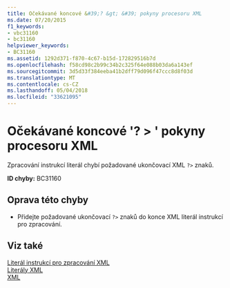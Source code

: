 ```yaml
---
title: Očekávané koncové &#39;? &gt; &#39; pokyny procesoru XML
ms.date: 07/20/2015
f1_keywords:
- vbc31160
- bc31160
helpviewer_keywords:
- BC31160
ms.assetid: 1292d371-f870-4c67-b15d-172829516b7d
ms.openlocfilehash: f58cd98c2b99c34b2c325f64e088b03da6a143ef
ms.sourcegitcommit: 3d5d33f384eeba41b2dff79d096f47ccc8d8f03d
ms.translationtype: MT
ms.contentlocale: cs-CZ
ms.lasthandoff: 05/04/2018
ms.locfileid: "33621095"
---
```

# <a name="expected-closing-39gt39-for-xml-processor-instruction"></a>Očekávané koncové &#39;? &gt; &#39; pokyny procesoru XML
Zpracování instrukcí literál chybí požadované ukončovací XML `?>` znaků.  
  
 **ID chyby:** BC31160  
  
## <a name="to-correct-this-error"></a>Oprava této chyby  
  
-   Přidejte požadované ukončovací `?>` znaků do konce XML literál instrukcí pro zpracování.  
  
## <a name="see-also"></a>Viz také  
 [Literál instrukcí pro zpracování XML](../../visual-basic/language-reference/xml-literals/xml-processing-instruction-literal.md)  
 [Literály XML](../../visual-basic/language-reference/xml-literals/index.md)  
 [XML](../../visual-basic/programming-guide/language-features/xml/index.md)

